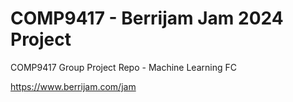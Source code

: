 # COMP9417 - Berrijam Jam 2024 Project
COMP9417 Group Project Repo - Machine Learning FC

https://www.berrijam.com/jam
